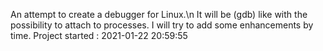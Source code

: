 An attempt to create a debugger for Linux.\n
It will be (gdb) like with the possibility to attach to processes.
I will try to add some enhancements by time.
Project started : 2021-01-22 20:59:55
